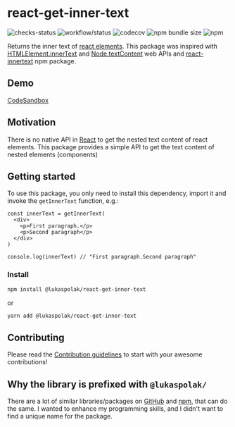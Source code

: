 # react-get-inner-text

![checks-status](https://img.shields.io/github/checks-status/LukasPolak/react-get-inner-text/main?style=flat-square) ![workflow/status](https://img.shields.io/github/workflow/status/lukaspolak/react-get-inner-text/CI?style=flat-square) ![codecov](https://img.shields.io/codecov/c/github/lukaspolak/react-get-inner-text?style=flat-square) ![npm bundle size](https://img.shields.io/bundlephobia/min/@lukaspolak/react-get-inner-text?style=flat-square) ![npm](https://img.shields.io/npm/v/@lukaspolak/react-get-inner-text?style=flat-square)

Returns the inner text of [react elements](https://reactjs.org/docs/introducing-jsx.html). This package was inspired with [HTMLElement.innerText](https://developer.mozilla.org/en-US/docs/Web/API/HTMLElement/innerText) and [Node.textContent](https://developer.mozilla.org/en-US/docs/Web/API/Node/textContent) web APIs and [react-innertext](https://www.npmjs.com/package/react-innertext) npm package.

## Demo

[CodeSandbox](https://codesandbox.io/s/react-get-inner-text-49755?file=/src/App.tsx)

## Motivation

There is no native API in [React](https://reactjs.org/) to get the nested text content of react elements. This package provides a simple API to get the text content of nested elements (components)

## Getting started

To use this package, you only need to install this dependency, import it and invoke the `getInnerText` function, e.g.:

```tsx
const innerText = getInnerText(
  <div>
    <p>First paragraph.</p>
    <p>Second paragraph</p>
  </div>
)

console.log(innerText) // "First paragraph.Second paragraph"
```

### Install

```bash
npm install @lukaspolak/react-get-inner-text
```

or

```bash
yarn add @lukaspolak/react-get-inner-text
```

## Contributing

Please read the [Contribution guidelines](.github/CONTRIBUTING.md) to start with your awesome contributions!

## Why the library is prefixed with `@lukaspolak/`

There are a lot of similar libraries/packages on [GitHub](https://github.com/features/packages) and [npm](https://www.npmjs.com/), that can do the same. I wanted to enhance my programming skills, and I didn't want to find a unique name for the package.
